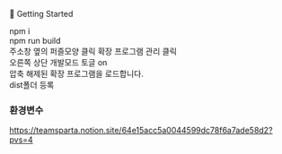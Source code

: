 🎯 Getting Started

npm i
<br/>
npm run build
<br/>
주소창 옆의 퍼즐모양 클릭 확장 프로그램 관리 클릭
<br/>
오른쪽 상단 개발모드 토글 on
<br/>
압축 해제된 확장 프로그램을 로드합니다.
<br/>
dist폴더 등록
<br/>
### 환경변수
https://teamsparta.notion.site/64e15acc5a0044599dc78f6a7ade58d2?pvs=4
